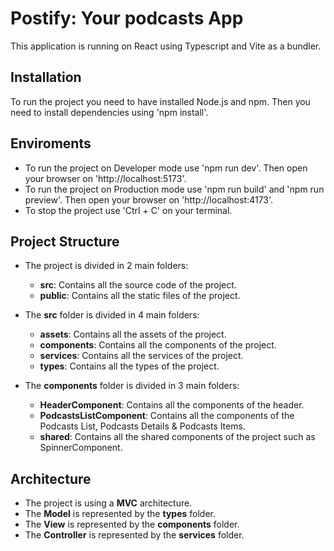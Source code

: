 # Postify: Your podcasts App
This application is running on React using Typescript and Vite as a bundler.

## Installation
  To run the project you need to have installed Node.js and npm. Then you need to install dependencies using 'npm install'.

## Enviroments
  - To run the project on Developer mode use 'npm run dev'. Then open your browser on 'http://localhost:5173'.
  - To run the project on Production mode use 'npm run build' and 'npm run preview'. Then open your browser on 'http://localhost:4173'.
  - To stop the project use 'Ctrl + C' on your terminal.

## Project Structure
  - The project is divided in 2 main folders:
    - **src**: Contains all the source code of the project.
    - **public**: Contains all the static files of the project.

  - The **src** folder is divided in 4 main folders:
    - **assets**: Contains all the assets of the project.
    - **components**: Contains all the components of the project.
    - **services**: Contains all the services of the project.
    - **types**: Contains all the types of the project.

  - The **components** folder is divided in 3 main folders:
    - **HeaderComponent**: Contains all the components of the header.
    - **PodcastsListComponent**: Contains all the components of the Podcasts List, Podcasts Details & Podcasts Items.
    - **shared**: Contains all the shared components of the project such as SpinnerComponent.

## Architecture ##
  - The project is using a **MVC** architecture.
  - The **Model** is represented by the **types** folder.
  - The **View** is represented by the **components** folder.
  - The **Controller** is represented by the **services** folder.



